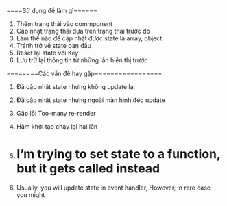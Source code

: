 ====Sử dụng để làm gì======

1. Thêm trạng thái vào commponent
2. Cập nhật trạng thái dựa trên trạng thái trước đó
3. Làm thế nào để cập nhật được state là array, object
4. Tránh trở về state ban đầu
5. Reset lại state với Key
6. Lưu trữ lại thông tin từ những lần hiển thị trước

========Các vấn đề hay gặp=================

1. Đã cập nhật state nhưng không update lại
2. Đã cập nhật state nhưng ngoài màn hình đéo update
3. Gặp lỗi Too-many re-render
4. Hàm khởi tạo chạy lại hai lần
5. # I’m trying to set state to a function, but it gets called instead

6. Usually, you will update state in event handler, However, in rare case you might
